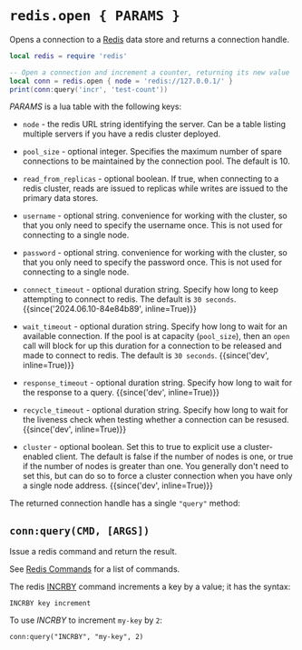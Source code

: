 # `redis.open { PARAMS }`

Opens a connection to a [Redis](https://redis.io/) data store and returns a connection handle.

```lua
local redis = require 'redis'

-- Open a connection and increment a counter, returning its new value
local conn = redis.open { node = 'redis://127.0.0.1/' }
print(conn:query('incr', 'test-count'))
```

*PARAMS* is a lua table with the following keys:

* `node` - the redis URL string identifying the server.  Can be a table listing
  multiple servers if you have a redis cluster deployed.

* `pool_size` - optional integer. Specifies the maximum number of spare
  connections to be maintained by the connection pool.  The default is 10.

* `read_from_replicas` - optional boolean. If true, when connecting to a redis
  cluster, reads are issued to replicas while writes are issued to the primary
  data stores.

* `username` - optional string. convenience for working with the cluster, so
  that you only need to specify the username once. This is not used for connecting
  to a single node.

* `password` - optional string. convenience for working with the cluster, so
  that you only need to specify the password once. This is not used for connecting
  to a single node.

* `connect_timeout` - optional duration string. Specify how long to keep attempting
  to connect to redis. The default is `30 seconds`. {{since('2024.06.10-84e84b89', inline=True)}}

* `wait_timeout` - optional duration string. Specify how long to wait for an
  available connection. If the pool is at capacity (`pool_size`), then an `open`
  call will block for up this duration for a connection to be released and made 
  to connect to redis. The default is `30 seconds`. {{since('dev', inline=True)}}

* `response_timeout` - optional duration string. Specify how long to wait for the
  response to a query.  {{since('dev', inline=True)}}

* `recycle_timeout` - optional duration string. Specify how long to wait for the
  liveness check when testing whether a connection can be resused.
  {{since('dev', inline=True)}}

* `cluster` - optional boolean. Set this to true to explicit use a cluster-enabled
  client. The default is false if the number of nodes is one, or true if the
  number of nodes is greater than one. You generally don't need to set this,
  but can do so to force a cluster connection when you have only a single
  node address. {{since('dev', inline=True)}}

The returned connection handle has a single `"query"` method:

## `conn:query(CMD, [ARGS])`

Issue a redis command and return the result.

See [Redis Commands](https://redis.io/commands/) for a list of commands.

The redis [INCRBY](https://redis.io/commands/incrby/) command increments a key by a value; it has the syntax:

```
INCRBY key increment
```

To use *INCRBY* to increment `my-key` by `2`:

```
conn:query("INCRBY", "my-key", 2)
```
